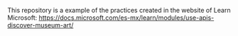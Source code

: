 This repository is a example of the practices created in the website of Learn Microsoft:
https://docs.microsoft.com/es-mx/learn/modules/use-apis-discover-museum-art/

